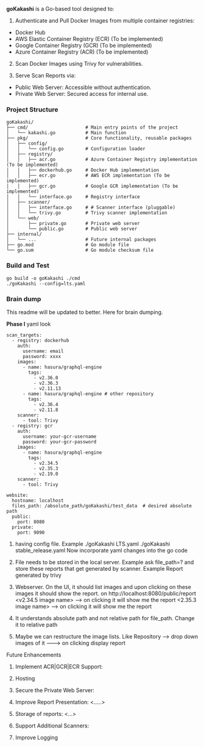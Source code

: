 **goKakashi** is a Go-based tool designed to:

1. Authenticate and Pull Docker Images from multiple container registries:
- Docker Hub 
- AWS Elastic Container Registry (ECR) (To be implemented)
- Google Container Registry (GCR) (To be implemented)
- Azure Container Registry (ACR) (To be implemented)
2. Scan Docker Images using Trivy for vulnerabilities.

3. Serve Scan Reports via:
- Public Web Server: Accessible without authentication. 
- Private Web Server: Secured access for internal use.

### Project Structure

```
goKakashi/
├── cmd/                     # Main entry points of the project
│   └── kakashi.go           # Main function
├── pkg/                     # Core functionality, reusable packages
│   ├── config/
│   │   └── config.go        # Configuration loader
│   ├── registry/
│   │   ├── acr.go           # Azure Container Registry implementation (To be implemented)
│   │   ├── dockerhub.go     # Docker Hub implementation
│   │   ├── ecr.go           # AWS ECR implementation (To be implemented)
│   │   ├── gcr.go           # Google GCR implementation (To be implemented)
│   │   └── interface.go     # Registry interface
│   ├── scanner/
│   │   ├── interface.go     # # Scanner interface (pluggable)
│   │   └── trivy.go         # Trivy scanner implementation
│   └── web/
│       ├── private.go       # Private web server
│       └── public.go        # Public web server
├── internal/
│   └── ...                  # Future internal packages
├── go.mod                   # Go module file
└── go.sum                   # Go module checksum file
```
### Build and Test
```
go build -o goKakashi ./cmd
./goKakashi --config=lts.yaml

```

### Brain dump

This readme will be updated to better. Here for brain dumping. 

**Phase I**
yaml look
```
scan_targets:
  - registry: dockerhub
    auth:
      username: email
      password: xxxx
    images:
      - name: hasura/graphql-engine
        tags:
          - v2.36.0
          - v2.36.3
          - v2.11.13
      - name: hasura/graphql-engine # other repository
        tags:
          - v2.36.4
          - v2.11.8
    scanner:
      - tool: Trivy
  - registry: gcr
    auth:
      username: your-gcr-username
      password: your-gcr-password
    images:
      - name: hasura/graphql-engine
        tags:
          - v2.34.5
          - v2.35.3
          - v2.19.0
    scanner:
      - tool: Trivy

website:
  hostname: localhost
  files_path: /absolute_path/goKakashi/test_data  # desired absolute path
  public:
    port: 8080
  private:
    port: 9090

```

1. having config file. Example ./goKakashi LTS.yaml ./goKakashi stable_release.yaml
   Now incorporate yaml changes into the go code

2. File needs to be stored in the local server. Example ask file_path=?
   and store these reports that get generated by scanner. Example Report generated by trivy

3. Webserver. On the UI, it should list images and upon clicking on these images it should show the report.
   on http://localhost:8080/public/report
   <v2.34.5 image name> --> on clicking it will show me the report
   <2.35.3 image name> --> on clicking it will show me the report
4. It understands absolute path and not relative path for file_path. Change it to relative path
5. Maybe we can restructure the image lists. Like Repository --> drop down images of it ---> on clicking display report

Future Enhancements

1. Implement ACR|GCR|ECR Support:

2. Hosting

3. Secure the Private Web Server:

4. Improve Report Presentation:
<.....> 

5. Storage of reports:
<...>

6. Support Additional Scanners:

7. Improve Logging 


